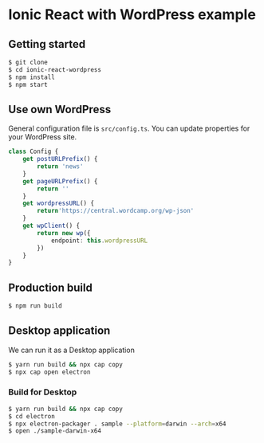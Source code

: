 # Ionic React with WordPress example


## Getting started

```bash
$ git clone
$ cd ionic-react-wordpress 
$ npm install
$ npm start
```

## Use own WordPress

General configuration file is `src/config.ts`.
You can update properties for your WordPress site.

```typescript
class Config {
    get postURLPrefix() {
        return 'news'
    }
    get pageURLPrefix() {
        return ''
    }
    get wordpressURL() {
        return'https://central.wordcamp.org/wp-json'
    }
    get wpClient() {
        return new wp({
            endpoint: this.wordpressURL
        })
    }
}
```

## Production build

```bash
$ npm run build
```

## Desktop application

We can run it as a Desktop application


```bash
$ yarn run build && npx cap copy
$ npx cap open electron
```


### Build for Desktop

```bash
$ yarn run build && npx cap copy
$ cd electron
$ npx electron-packager . sample --platform=darwin --arch=x64
$ open ./sample-darwin-x64
```
